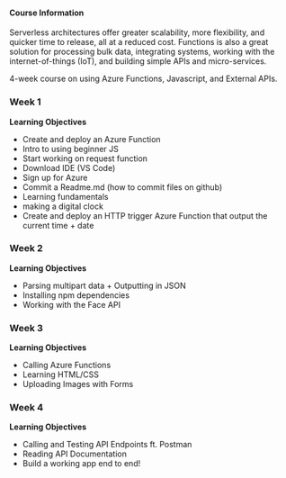 #### Course Information

Serverless architectures offer greater scalability, more flexibility, and quicker time to release, all at a reduced cost. Functions is also a great solution for processing bulk data, integrating systems, working with the internet-of-things (IoT), and building simple APIs and micro-services.

4-week course on using Azure Functions, Javascript, and External APIs.

### **Week 1**
**Learning Objectives**
- Create and deploy an Azure Function
- Intro to using beginner JS
- Start working on request function
- Download IDE (VS Code)
- Sign up for Azure
- Commit a Readme.md (how to commit files on github)
- Learning fundamentals
- making a digital clock
- Create and deploy an HTTP trigger Azure Function that output the current time + date

### **Week 2**
**Learning Objectives**
- Parsing multipart data + Outputting in JSON
- Installing npm dependencies
- Working with the Face API

### **Week 3**
**Learning Objectives**
- Calling Azure Functions
- Learning HTML/CSS
- Uploading Images with Forms

### **Week 4**
**Learning Objectives**
- Calling and Testing API Endpoints ft. Postman
- Reading API Documentation
- Build a working app end to end!
